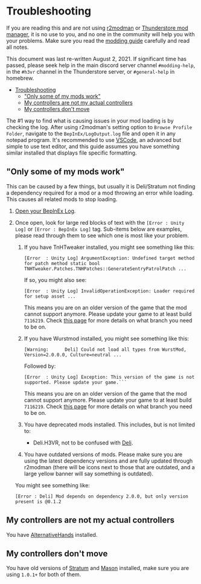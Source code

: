 # Troubleshooting

If you are reading this and are not using [r2modman](https://h3vr.thunderstore.io/package/ebkr/r2modman/) or [Thunderstore mod manager](https://www.overwolf.com/app/Thunderstore-Thunderstore_Mod_Manager), it is no use to you, and no one in the community will help you with your problems. Make sure you read the [modding guide](Getting-Started.md) carefully and read all notes.

This document was last re-written August 2, 2021. If significant time has passed, please seek help  in the main discord server channel `#modding-help`, in the `#h3vr` channel in the Thunderstore server, or `#general-help` in homebrew.

- [Troubleshooting](#troubleshooting)
  - ["Only some of my mods work"](#only-some-of-my-mods-work)
  - [My controllers are not my actual controllers](#my-controllers-are-not-my-actual-controllers)
  - [My controllers don't move](#my-controllers-dont-move)

The #1 way to find what is causing issues in your mod loading is by checking the log. After using r2modman's setting option to `Browse Profile Folder`, navigate to the `BepInEx/LogOutput.log` file and open it in any notepad program. It's recommended to use [VSCode](https://code.visualstudio.com), an advanced but simple to use text editor, and this guide assumes you have something similar installed that displays file specific formatting.

## "Only some of my mods work"

This can be caused by a few things, but usually it is Deli/Stratum not finding a dependency required for a mod or a mod throwing an error while loading. This causes all related mods to stop loading.

1. [Open your BepInEx Log](BepInEx-Log.md).
2. Once open, look for large red blocks of text with the `[Error : Unity Log]` or `[Error : BepInEx Log]` tag. Sub-items below are examples, please read through them to see which one is most like your problem.
    1. If you have TnHTweaker installed, you might see something like this:

        ```log
        [Error  : Unity Log] ArgumentException: Undefined target method for patch method static bool 
        TNHTweaker.Patches.TNHPatches::GenerateSentryPatrolPatch ...
        ```

        If so, you might also see:

        ```log
        [Error  : Unity Log] InvalidOperationException: Loader required for setup asset ...
        ```

        This means you are on an older version of the game that the mod cannot support anymore. Please update your game to at least build `7116219`. Check [this page](https://steamdb.info/app/450540/depots/) for more details on what branch you need to be on.

    2. If you have Wurstmod installed, you might see something like this:

        ```log
        [Warning:      Deli] Could not load all types from WurstMod, Version=2.0.0.0, Culture=neutral ...
        ```

        Followed by:

        ```log
        [Error  : Unity Log] Exception: This version of the game is not supported. Please update your game.```
        ```

        This means you are on an older version of the game that the mod cannot support anymore. Please update your game to at least build `7116219`. Check [this page](https://steamdb.info/app/450540/depots/) for more details on what branch you need to be on.

    3. You have deprecated mods installed. This includes, but is not limited to:

        - Deli.H3VR, not to be confused with [Deli](https://h3vr.thunderstore.io/package/DeliCollective/Deli/).

    4. You have outdated versions of mods. Please make sure you are using the latest dependency versions and are fully updated through r2modman (there will be icons next to those that are outdated, and a large yellow banner will say something is outdated).

    You might see something like:

    ```log
    [Error : Deli] Mod depends on dependency 2.0.0, but only version present is @0.1.2
    ```

## My controllers are not my actual controllers

You have [AlternativeHands](https://h3vr.thunderstore.io/package/AshHat/AlternativeHands/) installed.

## My controllers don't move

You have old versions of [Stratum](https://h3vr.thunderstore.io/package/Stratum/Stratum/) and [Mason](https://h3vr.thunderstore.io/package/Stratum/Mason/) installed, make sure you are using `1.0.1+` for both of them.
